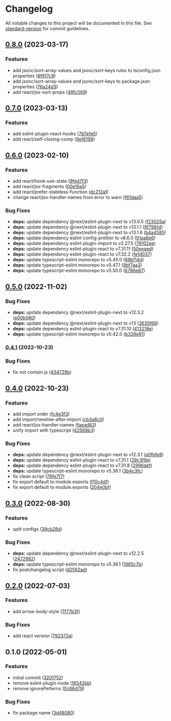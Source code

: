 # Changelog

All notable changes to this project will be documented in this file. See [standard-version](https://github.com/conventional-changelog/standard-version) for commit guidelines.

## [0.8.0](https://github.com/stardust-configs/eslint-config/compare/v0.7.0...v0.8.0) (2023-03-17)

### Features

- add jsonc/sort-array-values and jsonc/sort-keys rules to tsconfig.json properties ([8f917c9](https://github.com/stardust-configs/eslint-config/commit/8f917c904d07469625670c359d3fd07baef9c32f))
- add jsonc/sort-array-values and jsonc/sort-keys to package.json properties ([76a24d3](https://github.com/stardust-configs/eslint-config/commit/76a24d391c2c002f1a21ae2566eb7b992d4b1c78))
- add react/jsx-sort-props ([48fc069](https://github.com/stardust-configs/eslint-config/commit/48fc069223a5775b595208ffdf24fcbc5e190acd))

## [0.7.0](https://github.com/stardust-configs/eslint-config/compare/v0.6.0...v0.7.0) (2023-03-13)

### Features

- add eslint-plugin-react-hooks ([787e1e5](https://github.com/stardust-configs/eslint-config/commit/787e1e502b3deab3a670e99b1fee428f340513e3))
- add react/self-closing-comp ([9ef6198](https://github.com/stardust-configs/eslint-config/commit/9ef619829939aa44c84af72abb906f0b6b79d3c1))

## [0.6.0](https://github.com/stardust-configs/eslint-config/compare/v0.5.0...v0.6.0) (2023-02-10)

### Features

- add react/hook-use-state ([9fed7f3](https://github.com/stardust-configs/eslint-config/commit/9fed7f353656f55603be984106e7e55a770e6848))
- add react/jsx-fragments ([00e16a5](https://github.com/stardust-configs/eslint-config/commit/00e16a59cea8ef3ad127a7b95c964eead2ccc75a))
- add react/prefer-stateless-function ([dc212a1](https://github.com/stardust-configs/eslint-config/commit/dc212a143165d962fa771c03de4023b7a2c2eae3))
- change react/jsx-handler-names from error to warn ([f61daa5](https://github.com/stardust-configs/eslint-config/commit/f61daa55af6d79466bcb29da2fef6204b38b01ec))

### Bug Fixes

- **deps:** update dependency @next/eslint-plugin-next to v13.0.5 ([f23025a](https://github.com/stardust-configs/eslint-config/commit/f23025a4c6b314816c50c492c9b6595f2dd65fd3))
- **deps:** update dependency @next/eslint-plugin-next to v13.1.1 ([9f7981d](https://github.com/stardust-configs/eslint-config/commit/9f7981d570046486851a9d7d2e21b2f5f7f3da12))
- **deps:** update dependency @next/eslint-plugin-next to v13.1.6 ([b4a4585](https://github.com/stardust-configs/eslint-config/commit/b4a4585028689397fbb34e15dbe214e2e6eb6475))
- **deps:** update dependency eslint-config-prettier to v8.6.0 ([01aa8e6](https://github.com/stardust-configs/eslint-config/commit/01aa8e6d70e911d4f05f0f42f55fa1ed9f0804c0))
- **deps:** update dependency eslint-plugin-import to v2.27.5 ([79102ee](https://github.com/stardust-configs/eslint-config/commit/79102ee2e8530639e4b570280386d62229a329b0))
- **deps:** update dependency eslint-plugin-react to v7.31.11 ([50eeaed](https://github.com/stardust-configs/eslint-config/commit/50eeaed0ffbd9b56dfc916e4d7c23d2e806ac934))
- **deps:** update dependency eslint-plugin-react to v7.32.2 ([fe1d037](https://github.com/stardust-configs/eslint-config/commit/fe1d037c4c827e4496b9b18f1b592c51a65f9f69))
- **deps:** update typescript-eslint monorepo to v5.45.0 ([69bf14d](https://github.com/stardust-configs/eslint-config/commit/69bf14de1ac21dc1dd17cb3be96a93178a6a58cb))
- **deps:** update typescript-eslint monorepo to v5.47.1 ([9bf7aa3](https://github.com/stardust-configs/eslint-config/commit/9bf7aa39f3e59430ae1163717b95764ee4d133c6))
- **deps:** update typescript-eslint monorepo to v5.50.0 ([6786e87](https://github.com/stardust-configs/eslint-config/commit/6786e87fcbad8e3dc321c5146ab1266e6200f5de))

## [0.5.0](https://github.com/stardust-configs/eslint-config/compare/v0.4.1...v0.5.0) (2022-11-02)

### Bug Fixes

- **deps:** update dependency @next/eslint-plugin-next to v12.3.2 ([e00b080](https://github.com/stardust-configs/eslint-config/commit/e00b08027eabc32c37e545ff524d6f7f5d6b5ef9))
- **deps:** update dependency @next/eslint-plugin-next to v13 ([3635f66](https://github.com/stardust-configs/eslint-config/commit/3635f668ce9930d3519cd3f75fca2a701b59ec64))
- **deps:** update dependency eslint-plugin-react to v7.31.10 ([413219e](https://github.com/stardust-configs/eslint-config/commit/413219e14b6d32194e02d237c47a877ea425445a))
- **deps:** update typescript-eslint monorepo to v5.42.0 ([b339e91](https://github.com/stardust-configs/eslint-config/commit/b339e9143b4e85f2dced2f6c0ebf00301433858b))

### [0.4.1](https://github.com/stardust-configs/eslint-config/compare/v0.4.0...v0.4.1) (2022-10-23)

### Bug Fixes

- fix not contain js ([434729b](https://github.com/stardust-configs/eslint-config/commit/434729b0c9f50136b9cb49b2d63f881a981fc912))

## [0.4.0](https://github.com/stardust-configs/eslint-config/compare/v0.3.0...v0.4.0) (2022-10-23)

### Features

- add import order ([fc4e3f3](https://github.com/stardust-configs/eslint-config/commit/fc4e3f353f785b0e39e644db0050dcb84f54424c))
- add import/newline-after-import ([cb3a8c0](https://github.com/stardust-configs/eslint-config/commit/cb3a8c0448f2915cc4c63cffe0eb9009125506cf))
- add react/jsx-handler-names ([faead83](https://github.com/stardust-configs/eslint-config/commit/faead8391dc913d55e583aea57d7a8ae7c816845))
- unify import with typescript ([42568b3](https://github.com/stardust-configs/eslint-config/commit/42568b34a3e71b3333f58ea1790e8809597543f7))

### Bug Fixes

- **deps:** update dependency @next/eslint-plugin-next to v12.3.1 ([a0fbfe8](https://github.com/stardust-configs/eslint-config/commit/a0fbfe80e82cf2978f74cfa5babd87507a9e60d4))
- **deps:** update dependency eslint-plugin-react to v7.31.1 ([29c3f9e](https://github.com/stardust-configs/eslint-config/commit/29c3f9efc68a602dbb3637e88483befd290788ad))
- **deps:** update dependency eslint-plugin-react to v7.31.8 ([2996def](https://github.com/stardust-configs/eslint-config/commit/2996defe86519bd94a526814f880866dc899694a))
- **deps:** update typescript-eslint monorepo to v5.38.1 ([3b4c3fc](https://github.com/stardust-configs/eslint-config/commit/3b4c3fca5b3534cca24ffe6c0f772fa54555dd44))
- fix clean script ([76fe7f7](https://github.com/stardust-configs/eslint-config/commit/76fe7f760b17795bc9055a49e00e7c00ec90ded0))
- fix export default to module.exports ([f10c4df](https://github.com/stardust-configs/eslint-config/commit/f10c4dfb06181644e8a6cf0abc0e493dd96bdbcd))
- fix export default to module.exports ([204e0bf](https://github.com/stardust-configs/eslint-config/commit/204e0bf70173bf4ccab2a0c116430273c42628d7))

## [0.3.0](https://github.com/stardust-configs/eslint-config/compare/v0.2.0...v0.3.0) (2022-08-30)

### Features

- split configs ([39cb28d](https://github.com/stardust-configs/eslint-config/commit/39cb28d0c378749c4ca64df19df1e6eea504637e))

### Bug Fixes

- **deps:** update dependency @next/eslint-plugin-next to v12.2.5 ([2472992](https://github.com/stardust-configs/eslint-config/commit/2472992422bb096fbc7664cd929134e934789b10))
- **deps:** update typescript-eslint monorepo to v5.36.1 ([1965c7b](https://github.com/stardust-configs/eslint-config/commit/1965c7be4d7a7a925d8269b220daedce6cfa2bf6))
- fix postchangelog script ([d2562ad](https://github.com/stardust-configs/eslint-config/commit/d2562ad484598eb3a59ad1a2bc62f90e12ebaab1))

## [0.2.0](https://github.com/stardust-configs/eslint-config/compare/v0.1.0...v0.2.0) (2022-07-03)

### Features

- add arrow-body-style ([7f77b3f](https://github.com/stardust-configs/eslint-config/commit/7f77b3f5131f9e5e6e45bef75f607cd163b79103))

### Bug Fixes

- add react version ([792372a](https://github.com/stardust-configs/eslint-config/commit/792372a17caafb74fa6f10f0766c417225eda02f))

## 0.1.0 (2022-05-01)

### Features

- initial commit ([3201752](https://github.com/stardust-configs/eslint-config/commit/320175263455dcf0bbac0d4ffb6415f1371e1abe))
- remove eslint-plugin-node ([16542bb](https://github.com/stardust-configs/eslint-config/commit/16542bb267f07795d7ad1a69abccd0c10cff0aa7))
- remove ignorePetterns ([0c66d79](https://github.com/stardust-configs/eslint-config/commit/0c66d7953eea32709204a80d8a8dae2d612db3d9))

### Bug Fixes

- fix package name ([3d48080](https://github.com/stardust-configs/eslint-config/commit/3d480800565bee7db4db622822688925fe7028f9))
